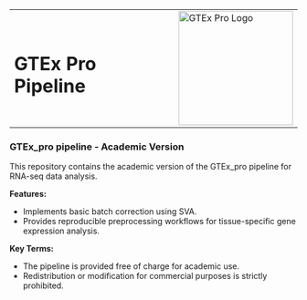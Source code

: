 <table>
  <tr>
    <td><h1>GTEx Pro Pipeline </h1></td>
    <td><img src="https://raw.githubusercontent.com/dhana2403/GTEx_sample/main/2.png" alt="GTEx Pro Logo" width="200" /></td>
  </tr>
</table>

### GTEx_pro pipeline - Academic Version
This repository contains the academic version of the GTEx_pro pipeline for RNA-seq data analysis.

**Features:**
- Implements basic batch correction using SVA.
- Provides reproducible preprocessing workflows for tissue-specific gene expression analysis.


**Key Terms:**
- The pipeline is provided free of charge for academic use.
- Redistribution or modification for commercial purposes is strictly prohibited.



